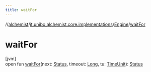 ```yaml
---
title: waitFor
---
```

//[alchemist](../../../index.html)/[it.unibo.alchemist.core.implementations](../index.html)/[Engine](index.html)/[waitFor](wait-for.html)



# waitFor



[jvm]\
open fun [waitFor](wait-for.html)(next: [Status](../../it.unibo.alchemist.core.interfaces/-status/index.html), timeout: [Long](https://kotlinlang.org/api/latest/jvm/stdlib/kotlin/-long/index.html), tu: [TimeUnit](https://docs.oracle.com/javase/8/docs/api/java/util/concurrent/TimeUnit.html)): [Status](../../it.unibo.alchemist.core.interfaces/-status/index.html)




